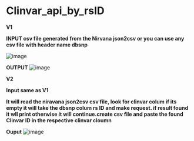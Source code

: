 # Clinvar_api_by_rsID
**V1**


**INPUT csv file generated from the Nirvana json2csv or you can use any csv file with header name dbsnp**

![image](https://github.com/user-attachments/assets/72b696e4-1473-4b97-8edc-ec9e26039e69)

**OUTPUT**
![image](https://github.com/user-attachments/assets/68db2afb-3f3c-468a-886c-3d3860579e68)


**V2**

**Input same as V1**

**It will read the niravana json2csv csv file, look for clinvar colum if its empty it will take the dbsnp colum rs ID and make request. if result found it wll print otherwise it will continue.create csv file and paste the found Clinvar ID in the respective clinvar cloumn**

**Ouput**
![image](https://github.com/user-attachments/assets/8c54ab07-e617-4ba0-b950-ecee076a40f4)
